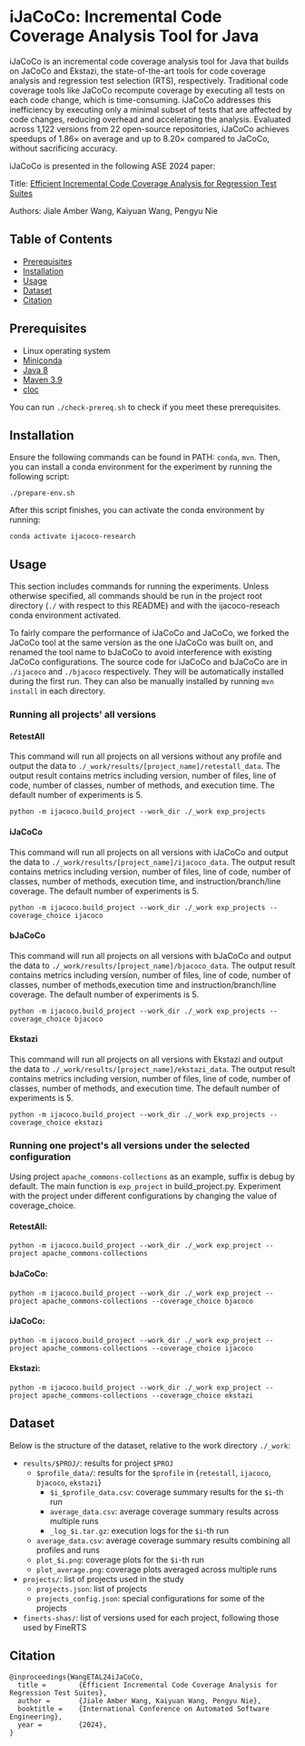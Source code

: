# iJaCoCo: Incremental Code Coverage Analysis Tool for Java

iJaCoCo is an incremental code coverage analysis tool for Java that builds on JaCoCo and Ekstazi, the state-of-the-art tools for code coverage analysis and regression test selection (RTS), respectively. Traditional code coverage tools like JaCoCo recompute coverage by executing all tests on each code change, which is time-consuming. iJaCoCo addresses this inefficiency by executing only a minimal subset of tests that are affected by code changes, reducing overhead and accelerating the analysis. Evaluated across 1,122 versions from 22 open-source repositories, iJaCoCo achieves speedups of 1.86× on average and up to 8.20× compared to JaCoCo, without sacrificing accuracy​. 

iJaCoCo is presented in the following ASE 2024 paper:

Title: [Efficient Incremental Code Coverage Analysis for Regression Test Suites](WangASE24iJaCoCo.pdf)

Authors: Jiale Amber Wang, Kaiyuan Wang, Pengyu Nie

## Table of Contents

- [Prerequisites](#prerequisites)
- [Installation](#installation)
- [Usage](#usage)
- [Dataset](#dataset)
- [Citation](#citation)

## Prerequisites

- Linux operating system
- [Miniconda](https://docs.anaconda.com/miniconda/)
- [Java 8](https://www.oracle.com/java/technologies/javase/javase8-archive-downloads.html)
- [Maven 3.9](https://maven.apache.org/download.cgi)
- [cloc](https://github.com/AlDanial/cloc)

You can run `./check-prereq.sh` to check if you meet these prerequisites.

## Installation

Ensure the following commands can be found in PATH: `conda`, `mvn`. Then, you can install a conda environment for the experiment by running the following script:

```
./prepare-env.sh
```

After this script finishes, you can activate the conda environment by running:

```
conda activate ijacoco-research
```

## Usage

This section includes commands for running the experiments.
Unless otherwise specified, all commands should be run in the project root directory (`./` with respect to this README) and with the ijacoco-reseach conda environment activated.

To fairly compare the performance of iJaCoCo and JaCoCo, we forked the JaCoCo tool at the same version as the one iJaCoCo was built on, and renamed the tool name to bJaCoCo to avoid interference with existing JaCoCo configurations. 
The source code for iJaCoCo and bJaCoCo are in `./ijacoco` and `./bjacoco` respectively. They will be automatically installed during the first run. They can also be manually installed by running `mvn install` in each directory.


### Running all projects' all versions

#### RetestAll

This command will run all projects on all versions without any profile and output the data to `./_work/results/[project_name]/retestall_data`. The output result contains metrics including version, number of files, line of code, number of classes, number of methods, and execution time. The default number of experiments is 5.

```
python -m ijacoco.build_project --work_dir ./_work exp_projects
```

#### iJaCoCo

This command will run all projects on all versions with iJaCoCo and output the data to `./_work/results/[project_name]/ijacoco_data`. The output result contains metrics including version, number of files, line of code, number of classes, number of methods, execution time, and instruction/branch/line coverage. The default number of experiments is 5.

```
python -m ijacoco.build_project --work_dir ./_work exp_projects --coverage_choice ijacoco
```

#### bJaCoCo

This command will run all projects on all versions with bJaCoCo and output the data to `./_work/results/[project_name]/bjacoco_data`. The output result contains metrics including version, number of files, line of code, number of classes, number of methods,execution time and instruction/branch/line coverage. The default number of experiments is 5.

```
python -m ijacoco.build_project --work_dir ./_work exp_projects --coverage_choice bjacoco
```

#### Ekstazi

This command will run all projects on all versions with Ekstazi and output the data to `./_work/results/[project_name]/ekstazi_data`. The output result contains metrics including version, number of files, line of code, number of classes, number of methods, and execution time. The default number of experiments is 5.

```
python -m ijacoco.build_project --work_dir ./_work exp_projects --coverage_choice ekstazi
```

### Running one project's all versions under the selected configuration

Using project `apache_commons-collections` as an example, suffix is debug by default. The main function is `exp_project` in build_project.py. Experiment with the project under different configurations by changing the value of coverage_choice.

#### RetestAll:

```
python -m ijacoco.build_project --work_dir ./_work exp_project --project apache_commons-collections
```

#### bJaCoCo:

```
python -m ijacoco.build_project --work_dir ./_work exp_project --project apache_commons-collections --coverage_choice bjacoco
```

#### iJaCoCo:

```
python -m ijacoco.build_project --work_dir ./_work exp_project --project apache_commons-collections --coverage_choice ijacoco
```

#### Ekstazi:

```
python -m ijacoco.build_project --work_dir ./_work exp_project --project apache_commons-collections --coverage_choice ekstazi
```

## Dataset

Below is the structure of the dataset, relative to the work directory `./_work`:

- `results/$PROJ/`: results for project `$PROJ`
  - `$profile_data/`: results for the `$profile` in {`retestall`, `ijacoco`, `bjacoco`, `ekstazi`}
    - `$i_$profile_data.csv`: coverage summary results for the `$i`-th run
    - `average_data.csv`: average coverage summary results across multiple runs
    - `_log_$i.tar.gz`: execution logs for the `$i`-th run
  - `average_data.csv`: average coverage summary results combining all profiles and runs
  - `plot_$i.png`: coverage plots for the `$i`-th run
  - `plot_average.png`: coverage plots averaged across multiple runs
- `projects/`: list of projects used in the study
  - `projects.json`: list of projects
  - `projects_config.json`: special configurations for some of the projects
- `finerts-shas/`: list of versions used for each project, following those used by FineRTS


## Citation

```
@inproceedings{WangETAL24iJaCoCo,
  title =        {Efficient Incremental Code Coverage Analysis for Regression Test Suites},
  author =       {Jiale Amber Wang, Kaiyuan Wang, Pengyu Nie},
  booktitle =    {International Conference on Automated Software Engineering},
  year =         {2024},
}
```